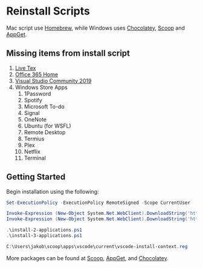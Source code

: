 # Reinstall Scripts

Mac script use [Homebrew](https://brew.sh/), while Windows uses [Chocolatey](https://chocolatey.org/), [Scoop](https://scoop.sh/) and [AppGet](https://appget.net/).

## Missing items from install script

1. [Live Tex](https://www.tug.org/texlive/acquire-netinstall.html)
2. [Office 365 Home](https://account.microsoft.com/services/office/install)
3. [Visual Studio Community 2019](https://visualstudio.microsoft.com/downloads/)
4. Windows Store Apps
   1. 1Password
   2. Spotify
   3. Microsoft To-do
   4. Signal
   5. OneNote
   6. Ubuntu (for WSFL)
   7. Remote Desktop
   8. Termius
   9. Plex
   10. Netflix
   11. Terminal

## Getting Started

Begin installation using the following:

```powershell
Set-ExecutionPolicy -ExecutionPolicy RemoteSigned -Scope CurrentUser

Invoke-Expression (New-Object System.Net.WebClient).DownloadString('https://chocolatey.org/install.ps1')
Invoke-Expression (New-Object System.Net.WebClient).DownloadString('https://get.scoop.sh')

.\install-2-applications.ps1
.\install-3-applications.ps1

C:\Users\jakob\scoop\apps\vscode\current\vscode-install-context.reg
```

More packages can be found at [Scoop](https://github.com/ScoopInstaller/Main/tree/master/bucket), [AppGet](https://appget.net/packages), and [Chocolatey](https://chocolatey.org/packages).
